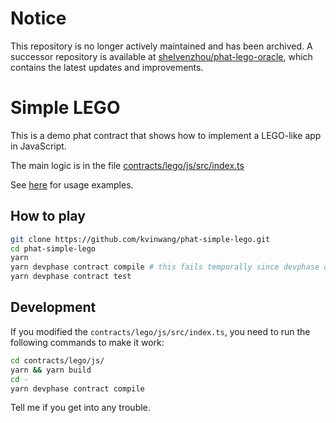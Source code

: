 # Notice
This repository is no longer actively maintained and has been archived. A successor repository is available at [shelvenzhou/phat-lego-oracle](https://github.com/shelvenzhou/phat-lego-oracle), which contains the latest updates and improvements.

# Simple LEGO
This is a demo phat contract that shows how to implement a LEGO-like app in JavaScript.

The main logic is in the file [contracts/lego/js/src/index.ts](contracts/lego/js/src/index.ts)

See [here](tests/legoActions.test.ts#L119) for usage examples.

## How to play

```bash
git clone https://github.com/kvinwang/phat-simple-lego.git
cd phat-simple-lego
yarn
yarn devphase contract compile # this fails temporally since devphase does not support ink 4
yarn devphase contract test
```

## Development

If you modified the `contracts/lego/js/src/index.ts`, you need to run the following commands to make it work:

```bash
cd contracts/lego/js/
yarn && yarn build
cd -
yarn devphase contract compile
```

Tell me if you get into any trouble.
